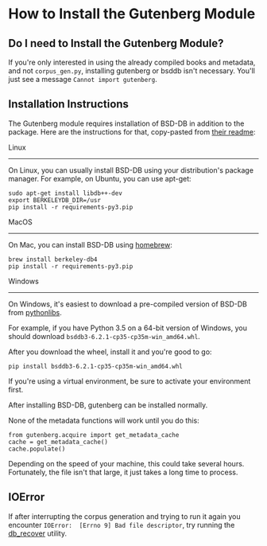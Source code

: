 # How to Install the Gutenberg Module

## Do I need to Install the Gutenberg Module?

If you're only interested in using the already compiled books and metadata, and not 
`corpus_gen.py`, installing gutenberg or bsddb isn't necessary.  You'll just see a message 
`Cannot import gutenberg`.  

## Installation Instructions

The Gutenberg module requires installation of BSD-DB in addition to the package. Here are the 
instructions for that, copy-pasted from [their readme](https://github.com/c-w/gutenberg/blob/master/README.rst): 

Linux
*****

On Linux, you can usually install BSD-DB using your distribution's package
manager. For example, on Ubuntu, you can use apt-get:

    sudo apt-get install libdb++-dev
    export BERKELEYDB_DIR=/usr
    pip install -r requirements-py3.pip

MacOS
*****

On Mac, you can install BSD-DB using [homebrew](<https://brew.sh/>):

    brew install berkeley-db4
    pip install -r requirements-py3.pip

Windows
*******

On Windows, it's easiest to download a pre-compiled version of BSD-DB from
[pythonlibs](<http://www.lfd.uci.edu/~gohlke/pythonlibs/>).

For example, if you have Python 3.5 on a 64-bit version of Windows, you
should download `bsddb3‑6.2.1‑cp35‑cp35m‑win_amd64.whl`.

After you download the wheel, install it and you're good to go:

    pip install bsddb3‑6.2.1‑cp35‑cp35m‑win_amd64.whl

If you're using a virtual environment, be sure to activate your environment first.


After installing BSD-DB, gutenberg can be installed normally.  

None of the metadata functions will work until you do this: 

    from gutenberg.acquire import get_metadata_cache
    cache = get_metadata_cache()
    cache.populate()
    
Depending on the speed of your machine, this could take several hours.  Fortunately, the file isn't 
that large, it just takes a long time to process.  

## IOError

If after interrupting the corpus generation and trying to run it again you encounter `IOError: 
[Errno 9] Bad file descriptor`, try running the 
[db_recover](http://pybsddb.sourceforge.net/ref/transapp/recovery.html) utility.  

